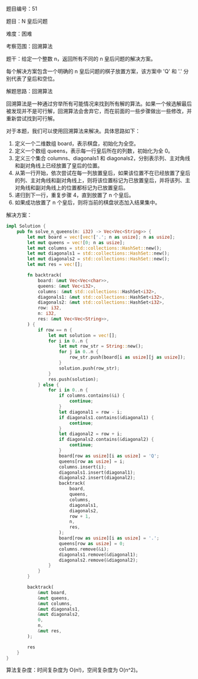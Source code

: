 题目编号：51

题目：N 皇后问题

难度：困难

考察范围：回溯算法

题干：给定一个整数 n，返回所有不同的 n 皇后问题的解决方案。

每个解决方案包含一个明确的 n 皇后问题的棋子放置方案，该方案中 'Q' 和 '.' 分别代表了皇后和空位。

解题思路：回溯算法

回溯算法是一种通过穷举所有可能情况来找到所有解的算法。如果一个候选解最后被发现并不是可行解，回溯算法会舍弃它，而在前面的一些步骤做出一些修改，并重新尝试找到可行解。

对于本题，我们可以使用回溯算法来解决。具体思路如下：

1. 定义一个二维数组 board，表示棋盘，初始化为全空。
2. 定义一个数组 queens，表示每一行皇后所在的列数，初始化为全 0。
3. 定义三个集合 columns、diagonals1 和 diagonals2，分别表示列、主对角线和副对角线上已经放置了皇后的位置。
4. 从第一行开始，依次尝试在每一列放置皇后，如果该位置不在已经放置了皇后的列、主对角线和副对角线上，则将该位置标记为已放置皇后，并将该列、主对角线和副对角线上的位置都标记为已放置皇后。
5. 递归到下一行，重复步骤 4，直到放置了 n 个皇后。
6. 如果成功放置了 n 个皇后，则将当前的棋盘状态加入结果集中。

解决方案：

```rust
impl Solution {
    pub fn solve_n_queens(n: i32) -> Vec<Vec<String>> {
        let mut board = vec![vec!['.'; n as usize]; n as usize];
        let mut queens = vec![0; n as usize];
        let mut columns = std::collections::HashSet::new();
        let mut diagonals1 = std::collections::HashSet::new();
        let mut diagonals2 = std::collections::HashSet::new();
        let mut res = vec![];

        fn backtrack(
            board: &mut Vec<Vec<char>>,
            queens: &mut Vec<i32>,
            columns: &mut std::collections::HashSet<i32>,
            diagonals1: &mut std::collections::HashSet<i32>,
            diagonals2: &mut std::collections::HashSet<i32>,
            row: i32,
            n: i32,
            res: &mut Vec<Vec<String>>,
        ) {
            if row == n {
                let mut solution = vec![];
                for i in 0..n {
                    let mut row_str = String::new();
                    for j in 0..n {
                        row_str.push(board[i as usize][j as usize]);
                    }
                    solution.push(row_str);
                }
                res.push(solution);
            } else {
                for i in 0..n {
                    if columns.contains(&i) {
                        continue;
                    }
                    let diagonal1 = row - i;
                    if diagonals1.contains(&diagonal1) {
                        continue;
                    }
                    let diagonal2 = row + i;
                    if diagonals2.contains(&diagonal2) {
                        continue;
                    }
                    board[row as usize][i as usize] = 'Q';
                    queens[row as usize] = i;
                    columns.insert(i);
                    diagonals1.insert(diagonal1);
                    diagonals2.insert(diagonal2);
                    backtrack(
                        board,
                        queens,
                        columns,
                        diagonals1,
                        diagonals2,
                        row + 1,
                        n,
                        res,
                    );
                    board[row as usize][i as usize] = '.';
                    queens[row as usize] = 0;
                    columns.remove(&i);
                    diagonals1.remove(&diagonal1);
                    diagonals2.remove(&diagonal2);
                }
            }
        }

        backtrack(
            &mut board,
            &mut queens,
            &mut columns,
            &mut diagonals1,
            &mut diagonals2,
            0,
            n,
            &mut res,
        );

        res
    }
}
```

算法复杂度：时间复杂度为 O(n!)，空间复杂度为 O(n^2)。
